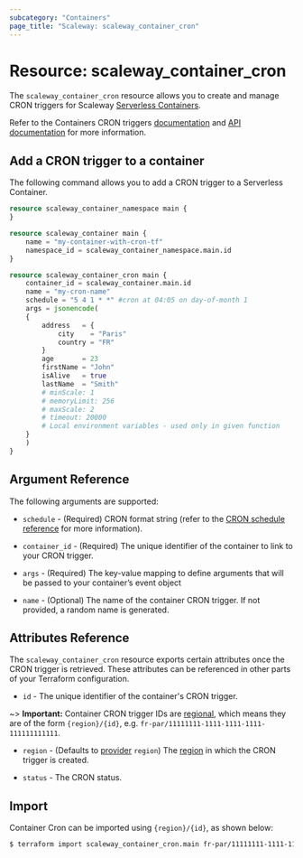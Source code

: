```yaml
---
subcategory: "Containers"
page_title: "Scaleway: scaleway_container_cron"
---
```


# Resource: scaleway_container_cron

The `scaleway_container_cron` resource allows you to create and manage CRON triggers for Scaleway [Serverless Containers](https://www.scaleway.com/en/docs/serverless/containers/).

Refer to the Containers CRON triggers [documentation](https://www.scaleway.com/en/docs/serverless/containers/how-to/add-trigger-to-a-container/) and [API documentation](https://www.scaleway.com/en/developers/api/serverless-containers/#path-triggers-list-all-triggers) for more information.

## Add a CRON trigger to a container

The following command allows you to add a CRON trigger to a Serverless Container.

```terraform
resource scaleway_container_namespace main {
}

resource scaleway_container main {
    name = "my-container-with-cron-tf"
    namespace_id = scaleway_container_namespace.main.id
}

resource scaleway_container_cron main {
    container_id = scaleway_container.main.id
    name = "my-cron-name"
    schedule = "5 4 1 * *" #cron at 04:05 on day-of-month 1
    args = jsonencode(
    {
        address   = {
            city    = "Paris"
            country = "FR"
        }
        age       = 23
        firstName = "John"
        isAlive   = true
        lastName  = "Smith"
        # minScale: 1
        # memoryLimit: 256
        # maxScale: 2
        # timeout: 20000
        # Local environment variables - used only in given function
    }
    )
}
```

## Argument Reference

The following arguments are supported:

- `schedule` - (Required) CRON format string (refer to the [CRON schedule reference](https://www.scaleway.com/en/docs/serverless/containers/reference-content/cron-schedules/) for more information).

- `container_id` - (Required) The unique identifier of the container to link to your CRON trigger.

- `args` - (Required) The key-value mapping to define arguments that will be passed to your container’s event object

- `name` - (Optional) The name of the container CRON trigger. If not provided, a random name is generated.

## Attributes Reference

The `scaleway_container_cron` resource exports certain attributes once the CRON trigger is retrieved. These attributes can be referenced in other parts of your Terraform configuration.


- `id` - The unique identifier of the container's CRON trigger.

~> **Important:** Container CRON trigger IDs are [regional](../guides/regions_and_zones.md#resource-ids), which means they are of the form `{region}/{id}`, e.g. `fr-par/11111111-1111-1111-1111-111111111111`.

- `region` - (Defaults to [provider](../index.md#region) `region`) The [region](../guides/regions_and_zones.md#regions)
  in which the CRON trigger is created.

- `status` - The CRON status.

## Import

Container Cron can be imported using `{region}/{id}`, as shown below:

```bash
$ terraform import scaleway_container_cron.main fr-par/11111111-1111-1111-1111-111111111111
```
